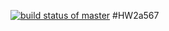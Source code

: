 [![build status of master](https://travis-ci.org/atorres98/HW2a567.svg?branch=master)](https://travis-ci.org/atorres98/HW2a567)
#HW2a567
